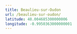 ```yaml
---
title: Beaulieu-sur-Oudon
url: /beaulieu-sur-oudon/
latitude: 48.004685300000006
longitude: -0.9950363000000001
---
```

